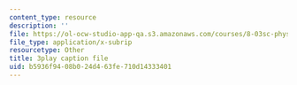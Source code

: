 ```yaml
---
content_type: resource
description: ''
file: https://ol-ocw-studio-app-qa.s3.amazonaws.com/courses/8-03sc-physics-iii-vibrations-and-waves-fall-2016/b5936f9408b024d463fe710d14333401_1JeBWHzrRD4.srt
file_type: application/x-subrip
resourcetype: Other
title: 3play caption file
uid: b5936f94-08b0-24d4-63fe-710d14333401
---
```

